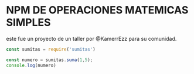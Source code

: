 # NPM DE OPERACIONES MATEMICAS SIMPLES

este fue un proyecto de un taller por @KamerrEzz para su comunidad.

```js
const sumitas = require('sumitas')

const numero = sumitas.suma(1,5);
console.log(numero)


```

